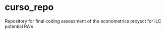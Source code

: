 # curso_repo
Repository for final coding assessment of the econometrics proyect for ILC potential RA's
